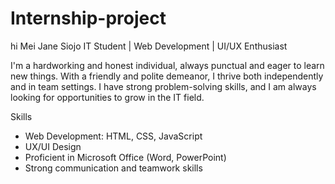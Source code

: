 # Internship-project 

hi Mei Jane  Siojo
IT Student | Web Development | UI/UX Enthusiast

I'm a hardworking and honest individual, always punctual and eager to learn new things. With a friendly and polite demeanor, I thrive both independently and in team settings. I have strong problem-solving skills, and I am always looking for opportunities to grow in the IT field.

Skills

- Web Development: HTML, CSS, JavaScript
- UX/UI Design
- Proficient in Microsoft Office (Word, PowerPoint)
- Strong communication and teamwork skills
